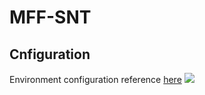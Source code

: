 # MFF-SNT
## Cnfiguration
Environment configuration reference [here](https://github.com/hqucv/siamban)
![](https://img-blog.csdnimg.cn/696149885f13418ea7ad824e0437aee7.png)
